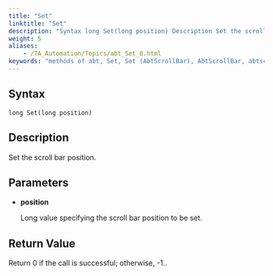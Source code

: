 ```yaml
--- 
title: "Set"
linktitle: "Set"
description: "Syntax long Set(long position) Description Set the scroll bar position. Parameters position Long value specifying the scroll bar position to be set. Return Value Return 0 if the call is successful; ..."
weight: 5
aliases: 
    - /TA_Automation/Topics/abt_Set_8.html
keywords: "methods of abt, Set, Set (AbtScrollBar), AbtScrollBar, abtscrollbar set, set position of scroll bar, move scroll bar to specific position"
---
```


## Syntax

`long Set(long position)`

## Description

Set the scroll bar position.

## Parameters

-   **position**

    Long value specifying the scroll bar position to be set.


## Return Value

Return 0 if the call is successful; otherwise, -1..



